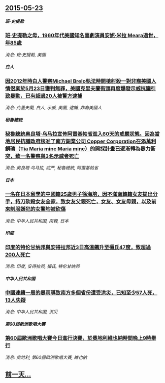 ## [2015-05-23](/news/2015/05/23/index.md)

##### 班·史提勒
### [班·史提勒之母，1960年代美國知名喜劇演員安妮·米拉 Meara過世，年85歲 ](/news/2015/05/23/班-史提勒之母-1960年代美國知名喜劇演員安妮-米拉-Meara過世-年85歲.md)
_消息: 班·史提勒, 美国_

##### 白人
### [因2012年時白人警察Michael Brelo執法時開槍射殺一對非裔美國人情侶案於5月23日獲判無罪，美國克里夫蘭街頭再度爆發示威抗議引致暴動，已有超過20人被警方逮捕](/news/2015/05/23/因2012年時白人警察Michael-Brelo執法時開槍射殺一對非裔美國人情侶案於5月23日獲判無罪-美國克里夫蘭街頭.md)
_消息: 克里夫蘭, 白人, 示威, 美国, 逮捕, 非裔美國人_

##### 秘魯總統
### [秘魯總統奥良塔·乌马拉宣佈阿雷基帕省進入60天的戒嚴狀態。因為當地居民抗議政府核准了南方銅業公司 Copper Corporation在添萬利銅礦（Tia Maria mine Maria mine）的開採計畫已逐漸轉為暴力衝突，致一名警察與3名示威者死亡](/news/2015/05/23/秘魯總統奥良塔-乌马拉宣佈阿雷基帕省進入60天的戒嚴狀態-因為當地居民抗議政府核准了南方銅業公司-Copper-Corp.md)
_消息: 奥良塔·乌马拉, 戒严, 秘魯總統, 阿雷基帕省_

##### 日本
### [一名在日本留學的中國籍25歲男子徐海培，因不滿南韓籍女友提出分手，持刀砍殺女友全家，致女友父親死亡，女友、女友母親，以及前來制服嫌犯的女警均被砍傷](/news/2015/05/23/一名在日本留學的中國籍25歲男子徐海培-因不滿南韓籍女友提出分手-持刀砍殺女友全家-致女友父親死亡-女友-女友母親-以及.md)
_消息: 中华人民共和国, 南韓, 日本_

##### 印度
### [印度的特伦甘纳邦與安得拉邦近3日高溫飆升至攝氏47度，致超過200人死亡](/news/2015/05/23/印度的特伦甘纳邦與安得拉邦近3日高溫飆升至攝氏47度-致超過200人死亡.md)
_消息: 印度, 安得拉邦, 攝氏, 特伦甘纳邦_

##### 中华人民共和国
### [中國連續一周的暴雨導致南方多個省份遭受洪災，已知至少57人死，13人失蹤 ](/news/2015/05/23/中國連續一周的暴雨導致南方多個省份遭受洪災-已知至少57人死-13人失蹤.md)
_消息: 中华人民共和国, 洪災_

##### 第60屆歐洲歌唱大賽
### [第60屆歐洲歌唱大賽今日進行決賽，於奧地利維也納時間晚上9時舉行](/news/2015/05/23/第60屆歐洲歌唱大賽今日進行決賽-於奧地利維也納時間晚上9時舉行.md)
_消息: 奥地利, 第60屆歐洲歌唱大賽, 維也納_

## [前一天...](/news/2015/05/20/index.md)

